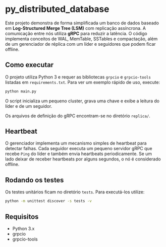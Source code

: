 # py_distributed_database

Este projeto demonstra de forma simplificada um banco de dados baseado em **Log-Structured Merge Tree (LSM)** com replicação assíncrona. A comunicação entre nós utiliza **gRPC** para reduzir a latência. O código implementa conceitos de WAL, MemTable, SSTables e compactação, além de um gerenciador de réplica com um líder e seguidores que podem ficar offline.

## Como executar

O projeto utiliza Python 3 e requer as bibliotecas `grpcio` e `grpcio-tools` listadas em `requirements.txt`. Para ver um exemplo rápido de uso, execute:

```bash
python main.py
```

O script inicializa um pequeno cluster, grava uma chave e exibe a leitura do líder e de um seguidor.

Os arquivos de definição do gRPC encontram-se no diretório `replica/`.

## Heartbeat

O gerenciador implementa um mecanismo simples de heartbeat para detectar falhas.
Cada seguidor executa um pequeno servidor gRPC que recebe `Ping` do líder e também envia heartbeats periodicamente.
Se um lado deixar de receber heartbeats por alguns segundos, o nó é considerado offline.

## Rodando os testes


Os testes unitários ficam no diretório `tests`. Para executá-los utilize:

```bash
python -m unittest discover -s tests -v
```

## Requisitos

- Python 3.x
- grpcio
- grpcio-tools

